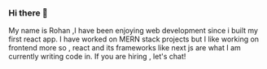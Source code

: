 ### Hi there 👋 
My name is Rohan ,I have been enjoying web development since i built my first react app. I have worked on MERN stack projects but I like working on frontend more so , react and its frameworks like next js are what I am currently writing code in. If you are hiring , let's chat!   


<!--
**Rohan-684/Rohan-684** is a ✨ _special_ ✨ repository because its `README.md` (this file) appears on your GitHub profile.

Here are some ideas to get you started:

- 🔭 I’m currently working on ...
- 🌱 I’m currently learning ...
- 👯 I’m looking to collaborate on ...
- 🤔 I’m looking for help with ...
- 💬 Ask me about ...
- 📫 How to reach me: ...
- 😄 Pronouns: ...
- ⚡ Fun fact: ...
-->
